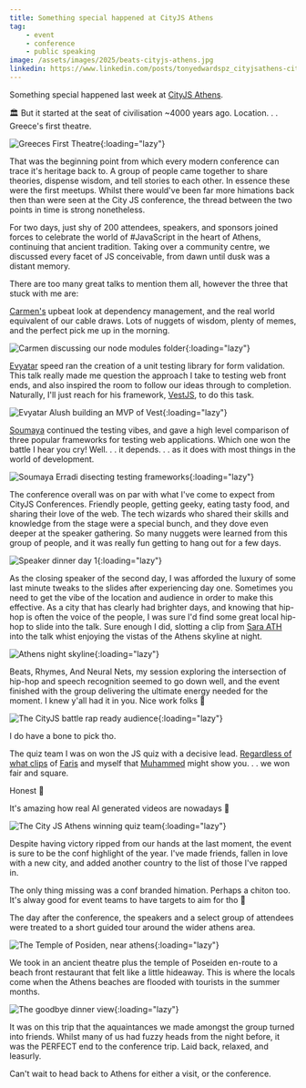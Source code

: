 ```yaml
---
title: Something special happened at CityJS Athens
tag:
    - event
    - conference
    - public speaking
image: /assets/images/2025/beats-cityjs-athens.jpg
linkedin: https://www.linkedin.com/posts/tonyedwardspz_cityjsathens-cityjs-javascript-activity-7335289056001482753-Bzs4
---
```


Something special happened last week at [CityJS Athens](https://cityjsconf.org/).

🏛️ But it started at the seat of civilisation ~4000 years ago. Location. . . Greece's first theatre.

![Greeces First Theatre](/assets/images/2025/greece-first-theatre.jpg "Greeces First Theatre"){:loading="lazy"}

That was the beginning point from which every modern conference can trace it's heritage back to. A group of people came together to share theories, dispense wisdom, and tell stories to each other. In essence these were the first meetups. Whilst there would've been far more himations back then than were seen at the City JS conference, the thread between the two points in time is strong nonetheless.

For two days, just shy of 200 attendees, speakers, and sponsors joined forces to celebrate the world of #JavaScript in the heart of Athens, continuing that ancient tradition. Taking over a community centre, we discussed every facet of JS conceivable, from dawn until dusk was a distant memory.

There are too many great talks to mention them all, however the three that stuck with me are:

[Carmen's](https://bsky.app/profile/hola-soy-milk.online) upbeat look at dependency management, and the real world equivalent of our cable draws. Lots of nuggets of wisdom, plenty of memes, and the perfect pick me up in the morning. 

![Carmen discussing our node modules folder](/assets/images/2025/carmen-cityjs.jpg "Carmen discussing our node modules folder"){:loading="lazy"}

[Evyatar](https://bsky.app/profile/ealush.bsky.social) speed ran the creation of a unit testing library for form validation. This talk really made me question the approach I take to testing web front ends, and also inspired the room to follow our ideas  through to completion. Naturally, I'll just reach for his framework, [VestJS](https://vestjs.dev/), to do this task.

![Evyatar Alush building an MVP of Vest](/assets/images/2025/evyatar-cityjs.jpg "Evyatar Alush building an MVP of Vest"){:loading="lazy"}

[Soumaya](https://bsky.app/profile/sumyerradi.bsky.social) continued the testing vibes, and gave a high level comparison of three popular frameworks for testing web applications. Which one won the battle I hear you cry! Well. . . it depends. . . as it does with most things in the world of development.

![Soumaya Erradi disecting testing frameworks](/assets/images/2025/soumaya-cityjs.jpg "Soumaya Radi disecting testing frameworks"){:loading="lazy"}

The conference overall was on par with what I've come to expect from CityJS Conferences. Friendly people, getting geeky, eating tasty food, and sharing their love of the web. The tech wizards who shared their skills and knowledge from the stage were a special bunch, and they dove even deeper at the speaker gathering. So many nuggets were learned from this group of people, and it was really fun getting to hang out for a few days.

![Speaker dinner day 1](/assets/images/2025/city-js-speakers-group.jpg "Speaker dinner day 1"){:loading="lazy"}

As the closing speaker of the second day, I was afforded the luxury of some last minute tweaks to the slides after experiencing day one. Sometimes you need to get the vibe of the location and audience in order to make this effective. As a city that has clearly had brighter days, and knowing that hip-hop is often the voice of the people, I was sure I'd find some great local hip-hop to slide into the talk. Sure enough I did, slotting a clip from [Sara ATH](https://www.youtube.com/watch?v=u9HVvfQOJ20) into the talk whist enjoying the vistas of the Athens skyline at night.

![Athens night skyline](/assets/images/2025/athens-night-skyline.jpg "Athens night skiline"){:loading="lazy"}

Beats, Rhymes, And Neural Nets, my session exploring the intersection of hip-hop and speech recognition seemed to go down well, and the event finished with the group delivering the ultimate energy needed for the moment. I knew y'all had it in you. Nice work folks 🙌

![The CityJS battle rap ready audience](/assets/images/2025/beats-cityjs-athens.jpg "The CityJS battle rap ready audience"){:loading="lazy"}

I do have a bone to pick tho.

The quiz team I was on won the JS quiz with a decisive lead. [Regardless of what clips](https://bsky.app/profile/salihgueler.dev/post/3lqprpfo5o22x) of [Faris](https://www.linkedin.com/in/farisaziz12/) and myself that [Muhammed](https://bsky.app/profile/salihgueler.dev) might show you. . . we won fair and square. 

Honest 😬

It's amazing how real AI generated videos are nowadays 🤣

![The City JS Athens winning quiz team](/assets/images/2025/city-js-quiz-team.jpg "The CityJS Athens winning Quiz team"){:loading="lazy"}

Despite having victory ripped from our hands at the last moment, the event is sure to be the conf highlight of the year. I've made friends, fallen in love with a new city, and added another country to the list of those I've rapped in.

The only thing missing was a conf branded himation. Perhaps a chiton too. It's alway good for event teams to have targets to aim for tho 🎯

The day after the conference, the speakers and a select group of attendees were treated to a short guided tour around the wider athens area. 

![The Temple of Posiden, near athens](/assets/images/2025/cityjs-temple.jpg "The Temple of Posiden, near athens"){:loading="lazy"}

We took in an ancient theatre plus the temple of Poseiden en-route to a beach front restaurant that felt like a little hideaway. This is where the locals come when the Athens beaches are flooded with tourists in the summer months.

![The goodbye dinner view](/assets/images/2025/cityjs-beach-view.jpg "The goodbye dinner view"){:loading="lazy"}

It was on this trip that the aquaintances we made amongst the group turned into friends. Whilst many of us had fuzzy heads from the night before, it was the PERFECT end to the conference trip. Laid back, relaxed, and leasurly.

Can't wait to head back to Athens for either a visit, or the conference.
